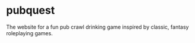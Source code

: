 # pubquest
The website for a fun pub crawl drinking game inspired by classic, fantasy roleplaying games.
